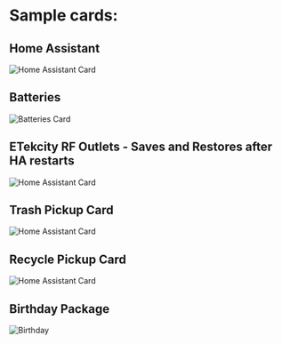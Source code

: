 # Sample cards:

## Home Assistant
<img src="https://github.com/skalavala/smarthome/blob/master/packages/images/ha.jpg" alt="Home Assistant Card" />

## Batteries
<img src="https://github.com/skalavala/smarthome/blob/master/packages/images/batteries.jpg" alt="Batteries Card" />

## ETekcity RF Outlets - Saves and Restores after HA restarts
<img src="https://github.com/skalavala/smarthome/blob/master/packages/images/RF%20Switches.jpg" alt="Home Assistant Card" />

## Trash Pickup Card
<img src="https://github.com/skalavala/smarthome/blob/master/packages/images/trash.jpg" alt="Home Assistant Card" />

## Recycle Pickup Card
<img src="https://github.com/skalavala/smarthome/blob/master/packages/images/recycle.jpg" alt="Home Assistant Card" />

## Birthday Package
<img src="https://github.com/skalavala/smarthome/blob/master/packages/images/birthday.png" alt="Birthday" />
